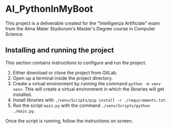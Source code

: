# AI_PythonInMyBoot

This project is a deliverable created for the "Intelligenza Artificiale" exam from the Alma Mater Studiorum's Master's
Degree course in Computer Science.

## Installing and running the project

This section contains instructions to configure and run the project.

1. Either download or clone the project from GitLab.
2. Open up a terminal inside the project directory.
3. Create a virtual environment by running the command ``` python -m venv venv ```. This will create a virtual
   environment in which the libraries will get installed.
4. Install libraries with ``` ./venv/Scripts/pip install -r ./requirements.txt ```.
5. Run the script ``` main.py ``` with the command ``` ./venv/Scripts/python ./main.py ```.  

Once the script is running, follow the instructions on screen.